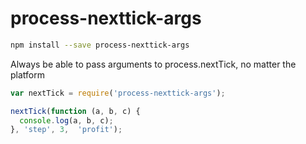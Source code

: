 process-nexttick-args
=====

```bash
npm install --save process-nexttick-args
```

Always be able to pass arguments to process.nextTick, no matter the platform

```js
var nextTick = require('process-nexttick-args');

nextTick(function (a, b, c) {
  console.log(a, b, c);
}, 'step', 3,  'profit');
```
